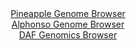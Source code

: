 <div id="Pineapple_Genome_Browser" align="center">
  <a href="https://igv.org/app/?sessionURL=blob:zZJdb5swFIb_i6VWm0TAhgABqZrSNh9d11RLSpOmqpADhlg1NrMdSBrlv8.rNu1mlZqLTZN8YR_b8J7Hzx40RCoqOIiBayPfRghYQK1FO8NVzcgEV0SBuMBMEQtIUhBJeEZAvAcFVhon0y_m5lrrWsWOQ3XdqTAvha08G1f4RXDcKjsTlXMhGMMrIbEWUjnnEjfCoWXTackK17Vt_u3ZvpNjjR3M6rXgSjg14WXamu.lv0ppSbioSFptmKavAVKTx2TM7QJ_6s9n_SwjSl2T3VV.1r..6t97g2Q5Ci6Wye14ngTz0xktOdYbSc6e26qrFhIm0zWF47ttc66XJ.5w9Hl22b068S5PB9uaSqLOUIh6XoR6vZ5BQ3lOtv9T12bQIzsfDseDRN5EeBxMw8nDVza6345wxm4m2R_7jsDBAkxkG2MCyNYyjBG0PBhYvht0fkxRz4IwMnSkoCB.fLKAljh7Nscf90DvauMLUOTb5lUdCwiZEwniTgRhiKLI9bthF0YROlh7sJHs76EdJtMohG7fdYO0oEwbmfNU8VrZmHO7yQq7fDmS5cI3zkT5dNHNqxP3HPlizukizL1FaDbcu8EbRC1gArw.omn3Pbn.iXvvCWLr1bHCLW_v2xqNginzrlu1uzOgJqzGD1GTN.2bgI6DUwhZYW3Om4pZ_rSuwZJirk2hoYquKKN6NzccRQti5HpGXpAJJoyNQJarD9CCFvLhx9.Seoenw3c-">Pineapple Genome Browser</a>
</div>
<div id="Alphonso_Genome_Browser" align="center">
  <a href="https://igv.org/app/?sessionURL=blob:zZJba9swGIb_iyBlA8eW7TqODGG4adKEbunBJIGWYhRbdrTYkiPJdg7kv08tG7tZobnYGOhC.tDh_R49R9AQISlnIACOaXumbQMDyDVvI1xWBZnhkkgQZLiQxACCZEQQlhAQHEGGpcLzx6_65FqpSgaWRVXVLTHLuSldE5f4wBlupZnw0hryosArLrDiQlpXAjfconnTbckKV5Wp33ZNz0qxwhYuqjVnklsVYXnc6vviX6U4J4yXJC7rQtG3ALHOozOmZoa_hMsoTBIi5S3ZT9NBeDsNF.5o_nTTGz7N7ybLeW95EdGcYVULMmDsvj9vJ.GMdJzxw67jXG0OY7RdTGZ7T97Ljnt9MdpVVBA5sH277yIHOn0Nh7KU7P6nvvWgZ_ZOJ.l1FrWzqt1.Wwji39ztx2ToovwxfKfvkwEKntTaBZCshR_Y0HBhz_CcXvd1avcNCJGmIzgFwfOLAZTAyUZvfz4Cta.0MUCSbf0mjwG4SIkAQRdB6NsIOd6lfwkRsk_GEdSi.Htox_NH5EMndJxenNFCaZ3TWLJKmpgxs0kyMz.cyVLbg77TlLr9hizowd.tGl1SERrV09Go_SPPV1L6.bcv1M1.JNU_Me8jQUy1Olc3x0Yy3Dy4m0zsIsi9ZbS5WoSef3jqv4vnPDQZFyVWer.u6OVP4xosKGZKFxoq6YoWVO2XmiJvQWA7rhYXJLzg2kQg8tUnaEDD9uDn34K6p5fTDw--">Alphonso Genome Browser</a>
</div>


<div id="DAF_Genomics_Browser" align="center">
  <a href="https://igv.org/app/?sessionURL=blob:tZFra9swFIb_iyD95Jtkx64NYXhZnJWUZElwAi0lnNlyrM22PElubuS_T3gdg40yBh1IQtK5vK_0XNAzFZLxBkWIWHhoYYwMJEt.WEPdVnQONZUoKqCS1ECCFlTQJqMouqACpIJ0da8rS6VaGdl2DoW5pw2vWSYt6VrQmpJ3qqQ61SQW1HDmDRyklfFaJyuwoWpL3khuQ5ZRKU3Hbmmz3x1ALz9ju74l3dVdpVivutMmtLHcKkC7ZU1Oj38x8h.U9WDv4u067utn9HSXj.LZXbxxJ.nD1B8_pIuP29Tf3qzZvgHVCTqafpm4p2RAEtaS43Q.IO_Hm9XM95bj4sz19XLgfriZHFsmqBzhAN.6IQ6HIboaqOJZp0GgrBQ4wp4RkFuDeJ75snWHvv4JwRmKHp8MpARkX3X64wWpU6txIUm_dT05A3GRU4EiM3ScAIchGXqB54QhvhoX1InqjXkm6SoMHBIT4lufodb6Bav6T9RCfwbfCuZvnfX8V1hJcx5D9ux9WtTpIjnky7lKNu6R3O_jVzAZ6NVnFVzUoHTox_EFClRaraaN.kXFvT5dvwM-">DAF Genomics Browser</a>
</div>
